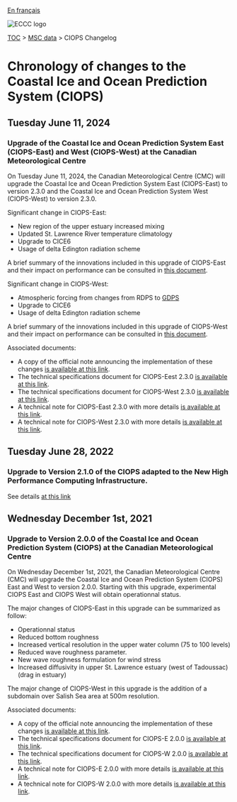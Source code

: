 [En français](changelog_ciops_fr.md)

![ECCC logo](../../img_eccc-logo.png)

[TOC](../../readme_en.md) > [MSC data](../readme_en.md) > CIOPS Changelog

# Chronology of changes to the Coastal Ice and Ocean Prediction System (CIOPS)

## Tuesday June 11, 2024

### Upgrade of the Coastal Ice and Ocean Prediction System East (CIOPS-East) and West (CIOPS-West) at the Canadian Meteorological Centre

On Tuesday June 11, 2024, the Canadian Meteorological Centre (CMC) will upgrade the Coastal Ice and Ocean Prediction System East (CIOPS-East) to version 2.3.0 and the Coastal Ice and Ocean Prediction System West (CIOPS-West) to version 2.3.0. 

Significant change in CIOPS-East:

* New region of the upper estuary increased mixing
* Updated St. Lawrence River temperature climatology
* Upgrade to CICE6
* Usage of delta Edington radiation scheme

A brief summary of the innovations included in this upgrade of CIOPS-East and their impact on performance can be consulted in [this document](https://collaboration.cmc.ec.gc.ca/cmc/cmoi/product_guide/docs/fact_sheets/factsheet_ciops-e-230_east.pdf). 


Significant change in CIOPS-West:

* Atmospheric forcing from changes from RDPS to [GDPS](../nwp_gdps/readme_gdps_en.md)
* Upgrade to CICE6
* Usage of delta Edington radiation scheme  

A brief summary of the innovations included in this upgrade of CIOPS-West and their impact on performance can be consulted in [this document](https://collaboration.cmc.ec.gc.ca/cmc/cmoi/product_guide/docs/fact_sheets/factsheet_ciops-e-230_west.pdf). 

Associated documents:

* A copy of the official note announcing the implementation of these changes [is available at this link](http://dd.meteo.gc.ca/doc/genots/2024/06/11/NOCN03_CWAO_262118___xxxxx).
* The technical specifications document for CIOPS-Eest 2.3.0 [is available at this link](https://collaboration.cmc.ec.gc.ca/cmc/cmoi/product_guide/docs/tech_specifications/tech_specifications_CIOPS-EAST_2.3.0_e.pdf).
* The technical specifications document for CIOPS-West 2.3.0 [is available at this link](https://collaboration.cmc.ec.gc.ca/cmc/cmoi/product_guide/docs/tech_specifications/tech_specifications_CIOPS-WEST_2.3.0_e.pdf).
* A technical note for CIOPS-East 2.3.0 with more details [is available at this link](https://collaboration.cmc.ec.gc.ca/cmc/cmoi/product_guide/docs/tech_notes/technote_ciops-east-230_e.pdf).
* A technical note for CIOPS-West 2.3.0 with more details [is available at this link](https://collaboration.cmc.ec.gc.ca/cmc/cmoi/product_guide/docs/tech_notes/technote_ciops-west-230_e.pdf).


## Tuesday June 28, 2022

### Upgrade to Version 2.1.0 of the CIOPS adapted to the New High Performance Computing Infrastructure.

See details [at this link](../changelog_multisystems_en.md)

## Wednesday December 1st, 2021

### Upgrade to Version 2.0.0 of the Coastal Ice and Ocean Prediction System (CIOPS) at the Canadian Meteorological Centre

On Wednesday December 1st, 2021, the Canadian Meteorological Centre (CMC) will upgrade the Coastal Ice and Ocean Prediction System (CIOPS) East and West to version 2.0.0. Starting with this upgrade, experimental CIOPS East and CIOPS West will obtain operationnal status.

The major changes of CIOPS-East in this upgrade can be summarized as follow:

* Operationnal status
* Reduced bottom roughness
* Increased vertical resolution in the upper water column (75 to 100 levels)
* Reduced wave roughness parameter.
* New wave roughness formulation for wind stress 
* Increased diffusivity in upper St. Lawrence estuary (west of Tadoussac) (drag in estuary)

The major change of CIOPS-West in this upgrade is the addition of a subdomain over Salish Sea area at 500m resolution.

Associated documents:

* A copy of the official note announcing the implementation of these changes [is available at this link](http://dd.meteo.gc.ca/doc/genots/2021/11/26/NOCN03_CWAO_262118___50159).
* The technical specifications document for CIOPS-E 2.0.0 [is available at this link](https://collaboration.cmc.ec.gc.ca/cmc/cmoi/product_guide/docs/tech_specifications/tech_specifications_CIOPS-EAST_2.0.0_e.pdf).
* The technical specifications document for CIOPS-W 2.0.0 [is available at this link](https://collaboration.cmc.ec.gc.ca/cmc/cmoi/product_guide/docs/tech_specifications/tech_specifications_CIOPS-WEST_2.0.0_e.pdf).
* A technical note for CIOPS-E 2.0.0 with more details [is available at this link](https://collaboration.cmc.ec.gc.ca/cmc/cmoi/product_guide/docs/tech_notes/technote_ciops-east-200_e.pdf).
* A technical note for CIOPS-W 2.0.0 with more details [is available at this link](https://collaboration.cmc.ec.gc.ca/cmc/cmoi/product_guide/docs/tech_notes/technote_ciops-west-200_e.pdf).
